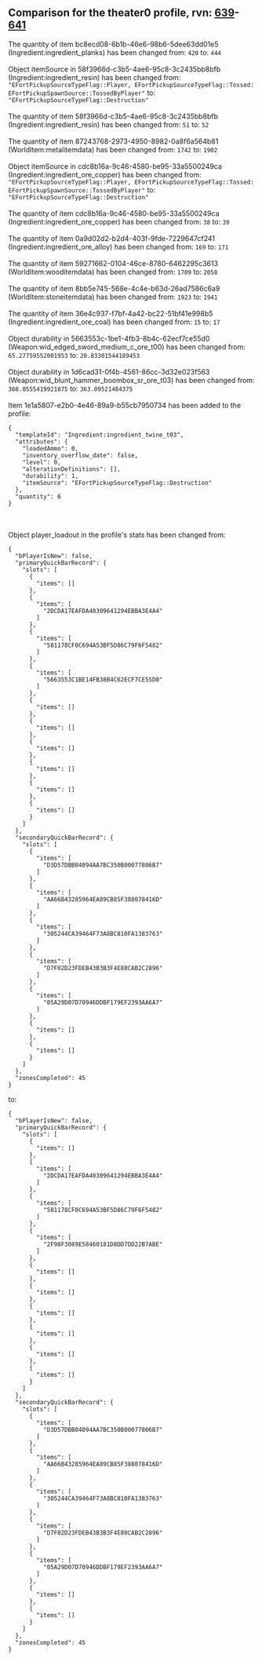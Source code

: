## Comparison for the theater0 profile, rvn: [639](https://github.com/PRO100KatYT/FortniteProfileRevisions/tree/main/profiles/theater0/639%20theater0.json)-[641](https://github.com/PRO100KatYT/FortniteProfileRevisions/tree/main/profiles/theater0/641%20theater0.json)

The quantity of item bc8ecd08-6b1b-46e6-98b6-5dee63dd01e5 (Ingredient:ingredient_planks) has been changed from: `420` to: `444`
<br><br>
Object itemSource in 58f3966d-c3b5-4ae6-95c8-3c2435bb8bfb (Ingredient:ingredient_resin) has been changed from: `"EFortPickupSourceTypeFlag::Player, EFortPickupSourceTypeFlag::Tossed: EFortPickupSpawnSource::TossedByPlayer"` to: `"EFortPickupSourceTypeFlag::Destruction"`
<br><br>
The quantity of item 58f3966d-c3b5-4ae6-95c8-3c2435bb8bfb (Ingredient:ingredient_resin) has been changed from: `51` to: `52`
<br><br>
The quantity of item 87243768-2973-4950-8982-0a8f6a564b81 (WorldItem:metalitemdata) has been changed from: `1742` to: `1902`
<br><br>
Object itemSource in cdc8b16a-9c46-4580-be95-33a5500249ca (Ingredient:ingredient_ore_copper) has been changed from: `"EFortPickupSourceTypeFlag::Player, EFortPickupSourceTypeFlag::Tossed: EFortPickupSpawnSource::TossedByPlayer"` to: `"EFortPickupSourceTypeFlag::Destruction"`
<br><br>
The quantity of item cdc8b16a-9c46-4580-be95-33a5500249ca (Ingredient:ingredient_ore_copper) has been changed from: `38` to: `39`
<br><br>
The quantity of item 0a9d02d2-b2d4-403f-9fde-7229647cf241 (Ingredient:ingredient_ore_alloy) has been changed from: `169` to: `171`
<br><br>
The quantity of item 59271662-0104-46ce-8780-6462295c3613 (WorldItem:wooditemdata) has been changed from: `1709` to: `2058`
<br><br>
The quantity of item 8bb5e745-568e-4c4e-b63d-26ad7586c6a9 (WorldItem:stoneitemdata) has been changed from: `1923` to: `1941`
<br><br>
The quantity of item 36e4c937-f7bf-4a42-bc22-51bf41e998b5 (Ingredient:ingredient_ore_coal) has been changed from: `15` to: `17`
<br><br>
Object durability in 5663553c-1be1-4fb3-8b4c-62ecf7ce55d0 (Weapon:wid_edged_sword_medium_c_ore_t00) has been changed from: `65.27759552001953` to: `20.83301544189453`
<br><br>
Object durability in 1d6cad31-0f4b-4561-86cc-3d32e023f563 (Weapon:wid_blunt_hammer_boombox_sr_ore_t03) has been changed from: `368.0555419921875` to: `363.09521484375`
<br><br>
Item 1e1a5807-e2b0-4e46-89a9-b55cb7950734 has been added to the profile:

```
{
  "templateId": "Ingredient:ingredient_twine_t03",
  "attributes": {
    "loadedAmmo": 0,
    "inventory_overflow_date": false,
    "level": 0,
    "alterationDefinitions": [],
    "durability": 1,
    "itemSource": "EFortPickupSourceTypeFlag::Destruction"
  },
  "quantity": 6
}
```

<br><br>
Object player_loadout in the profile's stats has been changed from:

```
{
  "bPlayerIsNew": false,
  "primaryQuickBarRecord": {
    "slots": [
      {
        "items": []
      },
      {
        "items": [
          "2DCDA17EAFDA40309641294EBBA3E4A4"
        ]
      },
      {
        "items": [
          "581178CF0C694A53BF5D86C79F6F5482"
        ]
      },
      {
        "items": [
          "5663553C1BE14FB38B4C62ECF7CE55D0"
        ]
      },
      {
        "items": []
      },
      {
        "items": []
      },
      {
        "items": []
      },
      {
        "items": []
      },
      {
        "items": []
      },
      {
        "items": []
      }
    ]
  },
  "secondaryQuickBarRecord": {
    "slots": [
      {
        "items": [
          "D3D57DBB04094AA7BC350B00077806B7"
        ]
      },
      {
        "items": [
          "AA66B43285964EA89CB85F388078416D"
        ]
      },
      {
        "items": [
          "305244CA39464F73A8BC810FA1383763"
        ]
      },
      {
        "items": [
          "D7F02D23FDEB43B3B3F4E80CAB2C2896"
        ]
      },
      {
        "items": [
          "05A29D07D70946DDBF179EF2393AA6A7"
        ]
      },
      {
        "items": []
      },
      {
        "items": []
      }
    ]
  },
  "zonesCompleted": 45
}
```

to:

```
{
  "bPlayerIsNew": false,
  "primaryQuickBarRecord": {
    "slots": [
      {
        "items": []
      },
      {
        "items": [
          "2DCDA17EAFDA40309641294EBBA3E4A4"
        ]
      },
      {
        "items": [
          "581178CF0C694A53BF5D86C79F6F5482"
        ]
      },
      {
        "items": [
          "2F98F3089E58460181D8DD7DD22B7ABE"
        ]
      },
      {
        "items": []
      },
      {
        "items": []
      },
      {
        "items": []
      },
      {
        "items": []
      },
      {
        "items": []
      },
      {
        "items": []
      }
    ]
  },
  "secondaryQuickBarRecord": {
    "slots": [
      {
        "items": [
          "D3D57DBB04094AA7BC350B00077806B7"
        ]
      },
      {
        "items": [
          "AA66B43285964EA89CB85F388078416D"
        ]
      },
      {
        "items": [
          "305244CA39464F73A8BC810FA1383763"
        ]
      },
      {
        "items": [
          "D7F02D23FDEB43B3B3F4E80CAB2C2896"
        ]
      },
      {
        "items": [
          "05A29D07D70946DDBF179EF2393AA6A7"
        ]
      },
      {
        "items": []
      },
      {
        "items": []
      }
    ]
  },
  "zonesCompleted": 45
}
```

<br><br>
